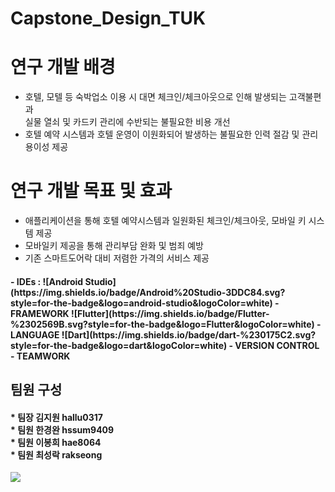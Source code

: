# Capstone_Design_TUK

# 연구 개발 배경
- 호텔, 모텔 등 숙박업소 이용 시 
  대면 체크인/체크아웃으로 인해 발생되는 고객불편과      
  실물 열쇠 및 카드키 관리에 수반되는 불필요한 비용 개선   
- 호텔 예약 시스템과 호텔 운영이 이원화되어 발생하는 불필요한 인력 절감 및 관리 용이성 제공

# 연구 개발 목표 및 효과
- 애플리케이션을 통해 호텔 예약시스템과 일원화된 체크인/체크아웃, 모바일 키 시스템 제공
- 모바일키 제공을 통해 관리부담 완화 및 범죄 예방
- 기존 스마트도어락 대비 저렴한 가격의 서비스 제공
<h4>
- IDEs  : ![Android Studio](https://img.shields.io/badge/Android%20Studio-3DDC84.svg?style=for-the-badge&logo=android-studio&logoColor=white)
- FRAMEWORK   ![Flutter](https://img.shields.io/badge/Flutter-%2302569B.svg?style=for-the-badge&logo=Flutter&logoColor=white)
- LANGUAGE   ![Dart](https://img.shields.io/badge/dart-%230175C2.svg?style=for-the-badge&logo=dart&logoColor=white)
- VERSION CONTROL 
- TEAMWORK 
</h4>
<h2> 팀원 구성</h2>
<h4>* 팀장 김지원 hallu0317 <br>
* 팀원 한경완 hssum9409 <br>
* 팀원 이봉희 hae8064 <br>
* 팀원 최성락 rakseong <br></h4>
<img src="https://img.shields.io/badge/dart-%230175C2.svg?style=for-the-badge&logo=dart&logoColor=white" />
